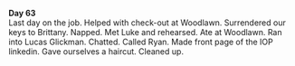 **Day 63**  
Last day on the job. Helped with check-out at Woodlawn. Surrendered our keys to Brittany. Napped. Met Luke and rehearsed. Ate at Woodlawn. Ran into Lucas Glickman. Chatted. Called Ryan. Made front page of the IOP linkedin. Gave ourselves a haircut. Cleaned up.